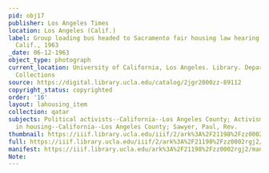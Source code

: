 ```yaml
---
pid: obj17
publisher: Los Angeles Times
location: Los Angeles (Calif.)
label: Group loading bus headed to Sacramento fair housing law hearing, Los Angeles,
  Calif., 1963
_date: 06-12-1963
object_type: photograph
current_location: University of California, Los Angeles. Library. Department of Special
  Collections
source: https://digital.library.ucla.edu/catalog/2jgr2000zz-89112
copyright_status: copyrighted
order: '16'
layout: lahousing_item
collection: qatar
subjects: Political activists--California--Los Angeles County; Activism; Discrimination
  in housing--California--Los Angeles County; Sawyer, Paul, Rev.
thumbnail: https://iiif.library.ucla.edu/iiif/2/ark%3A%2F21198%2Fzz0002rgj2/full/100,/0/default.jpg
full: https://iiif.library.ucla.edu/iiif/2/ark%3A%2F21198%2Fzz0002rgj2/full/600,/0/default.jpg
manifest: https://iiif.library.ucla.edu/ark%3A%2F21198%2Fzz0002rgj2/manifest
Note: 
---
```

